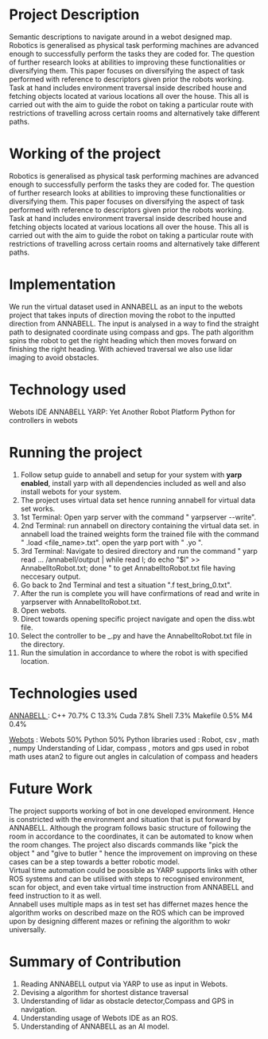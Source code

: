 # Project Description
Semantic descriptions to navigate around in a webot designed map.
Robotics is generalised as physical task performing machines are advanced enough to successfully perform the tasks they are coded for. The question of further research looks at abilities to improving these functionalities or diversifying them. This paper focuses on diversifying the aspect of task performed with reference to descriptors given prior the robots working. 
Task at hand includes environment traversal inside described house and fetching objects located at various locations all over the house. This all is carried out with the aim to guide the robot on taking a particular route with restrictions of travelling across certain rooms and alternatively take different paths.

# Working of the project
Robotics is generalised as physical task performing machines are advanced enough to successfully perform the tasks they are coded for. The question of further research looks at abilities to improving these functionalities or diversifying them. This paper focuses on diversifying the aspect of task performed with reference to descriptors given prior the robots working. 
Task at hand includes environment traversal inside described house and fetching objects located at various locations all over the house. This all is carried out with the aim to guide the robot on taking a particular route with restrictions of travelling across certain rooms and alternatively take different paths.

# Implementation
We run the virtual dataset used in ANNABELL as an input to the webots project that takes inputs of direction moving the robot to the inputted direction from ANNABELL. The input is analysed in a way to find the straight path to designated coordinate using compass and gps. The path algorithm spins the robot to get the right heading which then moves forward on finishing the right heading. With achieved traversal we also use lidar imaging to avoid obstacles.

# Technology used
Webots IDE
ANNABELL
YARP: Yet Another Robot Platform
Python for controllers in webots

# Running the project
1. Follow setup guide to annabell and setup for your system with <b>yarp enabled</b>, install yarp with all dependencies included as well and also install webots for your system.
2. The project uses virtual data set hence running annabell for virtual data set works.
3. 1st Terminal: Open yarp server with the command " yarpserver --write".
4. 2nd Terminal: run annabell on directory containing the virtual data set.
   in annabell load the trained weights form the trained file with the command " .load <file_name>.txt".
   open the yarp port with " .yo ".
5. 3rd Terminal: Navigate to desired directory and run the command "  yarp read ... /annabell/output | while read l; do echo "$l" >> AnnabelltoRobot.txt; done " to get AnnabelltoRobot.txt file having neccesary output.
6. Go back to 2nd Terminal and test a situation ".f test_bring_0.txt".
7. After the run is complete you will have confirmations of read and write in yarpserver with AnnabelltoRobot.txt.
8. Open webots.
9. Direct towards opening specific project navigate and open the diss.wbt file.
10. Select the controller to be _.py and have the AnnabelltoRobot.txt file in the directory.
11. Run the simulation in accordance to where the robot is with specified location.

# Technologies used
<a href= "https://github.com/golosio/annabell">ANNABELL </a>: 
C++ 70.7%
C 13.3%
Cuda 7.8%
Shell 7.3%
Makefile 0.5%
M4 0.4%

<a href= "https://github.com/cyberbotics/webots/tree/master">Webots</a> :
Webots 50%
Python 50%
Python libraries used : Robot, csv , math , numpy
Understanding of Lidar, compass , motors and gps used in robot
math uses atan2 to figure out angles in calculation of compass and headers

# Future Work

The project supports working of bot in one developed environment. Hence is constricted with the environment and situation that is put forward by ANNABELL. Although the program follows basic structure of following the room in accordance to the coordinates, it can be automated to know when the room changes. The project also discards commands like "pick the object " and "give to butler " hence the improvement on improving on these cases can be a step towards a better robotic model.<br>
Virtual time automation could be possible as YARP supports links with other ROS systems and can be utilised with steps to recognised environment, scan for object, and even take virtual time instruction from ANNABELL and feed instruction to it as well.<br>
Annabell uses multiple maps as in test set has differnet mazes hence the algorithm works on described maze on the ROS which can be improved upon by designing different mazes or refining the algorithm to wokr universally.

# Summary of Contribution

1. Reading ANNABELL output via YARP to use as input in Webots. 
2. Devising a algorithm for shortest distance traversal
3. Understanding of lidar as obstacle detector,Compass and GPS in navigation.
4. Understanding usage of Webots IDE as an ROS.
5. Understanding of ANNABELL as an AI model.

